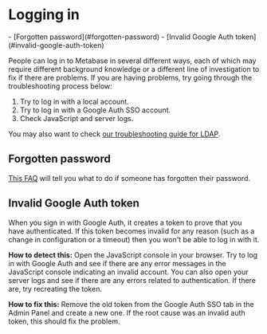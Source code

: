 # Logging in

<div class='doc-toc' markdown=1>
- [Forgotten password](#forgotten-password)
- [Invalid Google Auth token](#invalid-google-auth-token)
</div>


People can log in to Metabase in several different ways, each of which may require different background knowledge or a different line of investigation to fix if there are problems. If you are having problems, try going through the troubleshooting process below:

1. Try to log in with a local account.
2. Try to log in with a Google Auth SSO account.
3. Check JavaScript and server logs.

You may also want to check [our troubleshooting guide for LDAP](./ldap.html).

<h2 id="forgotten-password">Forgotten password</h2>

[This FAQ][reset-password] will tell you what to do if someone has forgotten their password.

<h2 id="invalid-google-auth-token">Invalid Google Auth token</h2>

When you sign in with Google Auth, it creates a token to prove that you have authenticated. If this token becomes invalid for any reason (such as a change in configuration or a timeout) then you won't be able to log in with it.

**How to detect this:** Open the JavaScript console in your browser. Try to log in with Google Auth and see if there are any error messages in the JavaScript console indicating an invalid account. You can also open your server logs and see if there are any errors related to authentication. If there are, try recreating the token.

**How to fix this:** Remove the old token from the Google Auth SSO tab in the Admin Panel and create a new one. If the root cause was an invalid auth token, this should fix the problem.

[reset-password]: ../faq/using-metabase/how-do-i-reset-my-password.html

